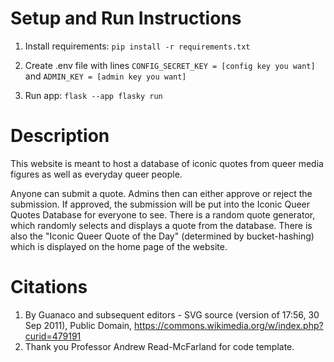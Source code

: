# Setup and Run Instructions

1. Install requirements: `pip install -r requirements.txt`

2. Create .env file with lines `CONFIG_SECRET_KEY = [config key you want]` and `ADMIN_KEY = [admin key you want]`

3. Run app: `flask --app flasky run`

# Description

This website is meant to host a database of iconic quotes from queer media figures as well as everyday queer people. 

Anyone can submit a quote. Admins then can either approve or reject the submission. If approved, the submission will be put into the Iconic Queer Quotes Database for everyone to see. There is a random quote generator, which randomly selects and displays a quote from the database. There is also the "Iconic Queer Quote of the Day" (determined by bucket-hashing) which is displayed on the home page of the website.

# Citations
1. By Guanaco and subsequent editors - SVG source (version of 17:56, 30 Sep 2011), Public Domain, https://commons.wikimedia.org/w/index.php?curid=479191
2. Thank you Professor Andrew Read-McFarland for code template.
